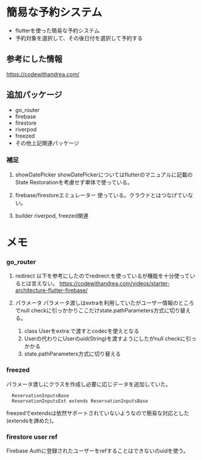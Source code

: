 
# 簡易な予約システム
- flutterを使った簡易な予約システム
- 予約対象を選択して、その後日付を選択して予約する

## 参考にした情報
https://codewithandrea.com/
  
## 追加パッケージ
- go_router
- firebase
- firestore
- riverpod
- freezed
- その他上記関連パッケージ

### 補足

1. showDatePicker
showDatePickerについてはflutterのマニュアルに記載のState Restorationを考慮せず単体で使っている。

2. firebase/firestoreエミュレーター
使っている。クラウドとはつなげていない。

3. builder
riverpod, freezed関連
#
# メモ
### go_router
1. redirect
以下を参考にしたのでredirect:を使っているが機能を十分使っているとは言えない。
https://codewithandrea.com/videos/starter-architecture-flutter-firebase/  

1. パラメータ
パラメータ渡しはextraを利用していたがユーザー情報のところでnull checkに引っかかりここだけstate.pathParameters方式に切り替える。
   1. class Userをextra:で渡すとcodecを使えとなる
   2. Userの代わりにUserのuid(String)を渡すようにしたがnull checkに引っかかる
   3. state.pathParameters方式に切り替える

### freezed
パラメータ渡しにクラスを作成し必要に応じデータを追加していた。
```text
  ReservationInputsBase
  ReservationInputsExt extends ReservationInputsBase
```
freezedでextendsは依然サポートされていないようなので簡易な対応とした(extendsを諦めた)。

### firestore user ref
Firebase Authに登録されたユーザーをrefすることはできないのuidを使う。
